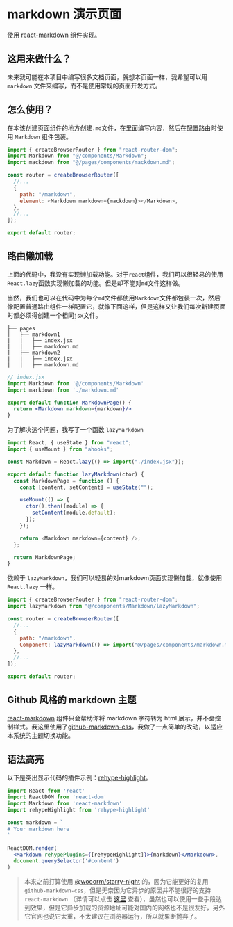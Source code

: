 # markdown 演示页面

使用 [react-markdown](https://github.com/remarkjs/react-markdown) 组件实现。

## 这用来做什么？

未来我可能在本项目中编写很多文档页面，就想本页面一样，我希望可以用 `markdown` 文件来编写，而不是使用常规的页面开发方式。

## 怎么使用？

在本该创建页面组件的地方创建`.md`文件，在里面编写内容，然后在配置路由时使用 `Markdown` 组件包装。

```js
import { createBrowserRouter } from "react-router-dom";
import Markdown from "@/components/Markdown";
import mackdown from "@/pages/components/mackdown.md";

const router = createBrowserRouter([
  //...
  {
    path: "/markdown",
    element: <Markdown markdown={mackdown}></Markdown>,
  },
  //...
]);

export default router;
```


## 路由懒加载
上面的代码中，我没有实现懒加载功能。对于`react`组件，我们可以很轻易的使用`React.lazy`函数实现懒加载的功能。但是却不能对`md`文件这样做。

当然，我们也可以在代码中为每个`md`文件都使用`Markdown`文件都包装一次，然后像配置普通路由组件一样配置它，就像下面这样，但是这样又让我们每次新建页面时都必须得创建一个相同`jsx`文件。
``` text
├── pages                       
│   ├── markdown1   
|   |   ├── index.jsx  
|   |   ├── markdown.md    
|   ├── markdown2      
|   |   ├── index.jsx  
|   |   ├── markdown.md             
```
``` jsx
// index.jsx
import Markdown from '@/components/Markdown'
import markdown from './markdown.md'

export default function MarkdownPage() {
  return <Markdown markdown={markdown}/>
}
```

为了解决这个问题，我写了一个函数 `lazyMarkdown`
```js
import React, { useState } from "react";
import { useMount } from "ahooks";

const Markdown = React.lazy(() => import("./index.jsx"));

export default function lazyMarkdown(ctor) {
  const MarkdownPage = function () {
    const [content, setContent] = useState("");

    useMount(() => {
      ctor().then((module) => {
        setContent(module.default);
      });
    });

    return <Markdown markdown={content} />;
  };

  return MarkdownPage;
}

```
依赖于 `lazyMarkdown`，我们可以轻易的对markdown页面实现懒加载，就像使用 `React.lazy` 一样。
```js
import { createBrowserRouter } from "react-router-dom";
import lazyMarkdown from "@/components/Markdown/lazyMarkdown";

const router = createBrowserRouter([
  //...
  {
    path: "/markdown",
    Component: lazyMarkdown(() => import("@/pages/components/markdown.md")),
  },
  //...
]);

export default router;
```

## Github 风格的 markdown 主题

[react-markdown](https://github.com/remarkjs/react-markdown) 组件只会帮助你将 markdown 字符转为 html 展示，并不会控制样式。我这里使用了[github-markdown-css](https://github.com/sindresorhus/github-markdown-css)，我做了一点简单的改动，以适应本系统的主题切换功能。

## 语法高亮

以下是突出显示代码的插件示例：[rehype-highlight](https://github.com/rehypejs/rehype-highlight)。

```jsx
import React from 'react'
import ReactDOM from 'react-dom'
import Markdown from 'react-markdown'
import rehypeHighlight from 'rehype-highlight'

const markdown = `
# Your markdown here
`

ReactDOM.render(
  <Markdown rehypePlugins={[rehypeHighlight]}>{markdown}</Markdown>,
  document.querySelector('#content')
)
```

> 本来之前打算使用 [@wooorm/starry-night](https://github.com/wooorm/starry-night) 的，因为它能更好的复用 `github-markdown-css`，但是无奈因为它异步的原因并不能很好的支持 `react-markdown` （详情可以点击 [这里](https://github.com/remarkjs/react-markdown/issues/680) 查看），虽然也可以使用一些手段达到效果，但是它异步加载的资源地址可能对国内的网络也不是很友好，另外它官网也说它太重，不太建议在浏览器运行，所以就果断抛弃了。
